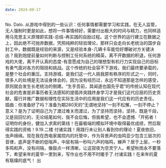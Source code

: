 ```yaml
---
date: 2024-09-17
---
```


No.
Dalo.
从游戏中得到的一些认识：任何事情都需要学习和实践，在无人监管，无人强制时更是如此，想将一件事情倾好，需要付出极大的时间与精力，也同样适用马克思主义原理即实践-总结-再实践的自励过程。这个世界的运行建立在数据之上，因此绝不可抛弃数据，凭照纯粹的轻验理论，那样只会走向长老统治的国步自封工中，数据既是经验的来源，又是经验本身-几辆卡车能恰好爆破对方关键决出？我到炮提前量如何判断与控制工任何系统的精英，离不开数据的积退，任何游戏的大佬，离不开认真的态度-有意愿成为自己的理想型有机行力实现自己的目标有勇气面对各方的阻挠和挑战。这个传统的社会容不下游戏，我们最终要承载的，是整个社会的重压。支持游城，是我们这一代人挑我原有秩序的形式之一，同时，很多人的处境是无法设身体会的，因为没有经历过，永远不知道那是怎样的感受，原则就会发生长老统治的倒建。“生手吾前，其闻道也国先乎君”的传统认知在现代社会的危害是非事历者无法感知的提倡并突践终身学习才是我们这代应层的历史贡献，履行并推广数据和理性在实际生活中的应用是我们这一代应有的历史责任。
插曲：你准备好了吗？准备为期280天的“无谓地坚持”一刻不松懈，一刻不停止？意义？是为了证明自己为了渡过难关而渡过，为了坚持而坚持，坚持，既是千段，又是目回忆的，无论结尾如何，我不会后悔，但我希望，也不会遗憾.「开拓者！证明你的身份，健加入求索的第线！在最极端的模拟环境中取得最优成绩，然后取得实践的资格！9.19.二楼
付诸实践！用践行未让别人看到你的理论！夏夜依旧，虫声绵绵。现在我在西电家属院内的托管中，作为背景声的虫鸣亚少包含三层次的音律，底声是不断的低嗡声，中层有隔一秒叫六声的嗡鸣，蝉声？居于上层，一秒多鸣和声，没有间隔，像鼓点一样清晰，让这寂夜为空灵宁人。希望秋雨永不要落下，希望来年的夏早一里到来，写作业也不用不时暖手了.付诸实践！在来年的夏有聒燥的底气！
出
